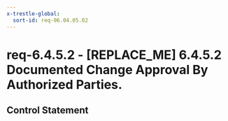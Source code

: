 ```yaml
---
x-trestle-global:
  sort-id: req-06.04.05.02
---
```


# req-6.4.5.2 - \[REPLACE_ME\] 6.4.5.2 Documented Change Approval By Authorized Parties.

## Control Statement
